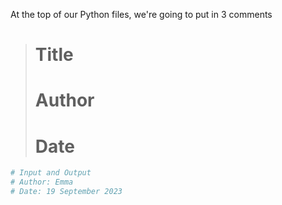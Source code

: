 At the top of our Python files, we're going to put in 3 comments

> # Title
> # Author
> # Date

```python 
# Input and Output
# Author: Emma
# Date: 19 September 2023
```